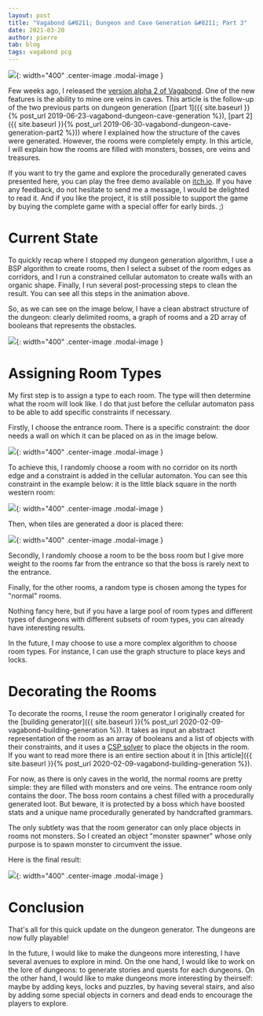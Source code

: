 ```yaml
---
layout: post
title: "Vagabond &#8211; Dungeon and Cave Generation &#8211; Part 3"
date: 2021-03-20
author: pierre
tab: blog
tags: vagabond pcg
---
```


![](/media/img/vagabond-dungeon-cave-generation-part3/dungeon_generation.gif){: width="400" .center-image .modal-image }

Few weeks ago, I released the [version alpha 2 of Vagabond](https://www.vagabondgame.com/2021/03/06/alpha-2-is-released.html). One of the new features is the ability to mine ore veins in caves. This article is the follow-up of the two previous parts on dungeon generation ([part 1]({{ site.baseurl }}{% post_url 2019-06-23-vagabond-dungeon-cave-generation %}), [part 2]({{ site.baseurl }}{% post_url 2019-06-30-vagabond-dungeon-cave-generation-part2 %})) where I explained how the structure of the caves were generated. However, the rooms were completely empty. In this article, I will explain how the rooms are filled with monsters, bosses, ore veins and treasures.

If you want to try the game and explore the procedurally generated caves presented here, you can play the free demo available on [itch.io](https://pvigier.itch.io/vagabond-demo). If you have any feedback, do not hesitate to send me a message, I would be delighted to read it. And if you like the project, it is still possible to support the game by buying the complete game with a special offer for early birds. ;)

<!--more-->

# Current State

To quickly recap where I stopped my dungeon generation algorithm, I use a BSP algorithm to create rooms, then I select a subset of the room edges as corridors, and I run a constrained cellular automaton to create walls with an organic shape. Finally, I run several post-processing steps to clean the result. You can see all this steps in the animation above.

So, as we can see on the image below, I have a clean abstract structure of the dungeon: clearly delimited rooms, a graph of rooms and a 2D array of booleans that represents the obstacles.

![](/media/img/vagabond-dungeon-cave-generation-part3/previous_state.png){: width="400" .center-image .modal-image }

# Assigning Room Types

My first step is to assign a type to each room. The type will then determine what the room will look like. I do that just before the cellular automaton pass to be able to add specific constraints if necessary.

Firstly, I choose the entrance room. There is a specific constraint: the door needs a wall on which it can be placed on as in the image below.

![](/media/img/vagabond-dungeon-cave-generation-part3/door.png){: width="400" .center-image .modal-image }

To achieve this, I randomly choose a room with no corridor on its north edge and a constraint is added in the cellular automaton. You can see this constraint in the example below: it is the little black square in the north western room:

![](/media/img/vagabond-dungeon-cave-generation-part3/cellular_automaton_initial_state.png){: width="400" .center-image .modal-image }

Then, when tiles are generated a door is placed there:

![](/media/img/vagabond-dungeon-cave-generation-part3/door_result.png){: width="400" .center-image .modal-image }

Secondly, I randomly choose a room to be the boss room but I give more weight to the rooms far from the entrance so that the boss is rarely next to the entrance.

Finally, for the other rooms, a random type is chosen among the types for "normal" rooms.

Nothing fancy here, but if you have a large pool of room types and different types of dungeons with different subsets of room types, you can already have interesting results.

In the future, I may choose to use a more complex algorithm to choose room types. For instance, I can use the graph structure to place keys and locks.

# Decorating the Rooms

To decorate the rooms, I reuse the room generator I originally created for the [building generator]({{ site.baseurl }}{% post_url 2020-02-09-vagabond-building-generation %}). It takes as input an abstract representation of the room as an array of booleans and a list of objects with their constraints, and it uses a [CSP solver](https://en.wikipedia.org/wiki/Constraint_satisfaction_problem) to place the objects in the room. If you want to read more there is an entire section about it in [this article]({{ site.baseurl }}{% post_url 2020-02-09-vagabond-building-generation %}).

For now, as there is only caves in the world, the normal rooms are pretty simple: they are filled with monsters and ore veins. The entrance room only contains the door. The boss room contains a chest filled with a procedurally generated loot. But beware, it is protected by a boss which have boosted stats and a unique name procedurally generated by handcrafted grammars.

The only subtlety was that the room generator can only place objects in rooms not monsters. So I created an object "monster spawner" whose only purpose is to spawn monster to circumvent the issue.

Here is the final result:

![](/media/img/vagabond-dungeon-cave-generation-part3/result.png){: width="400" .center-image .modal-image }

# Conclusion

That's all for this quick update on the dungeon generator. The dungeons are now fully playable!

In the future, I would like to make the dungeons more interesting, I have several avenues to explore in mind. On the one hand, I would like to work on the lore of dungeons: to generate stories and quests for each dungeons. On the other hand, I would like to make dungeons more interesting by theirself: maybe by adding keys, locks and puzzles, by having several stairs, and also by adding some special objects in corners and dead ends to encourage the players to explore.
